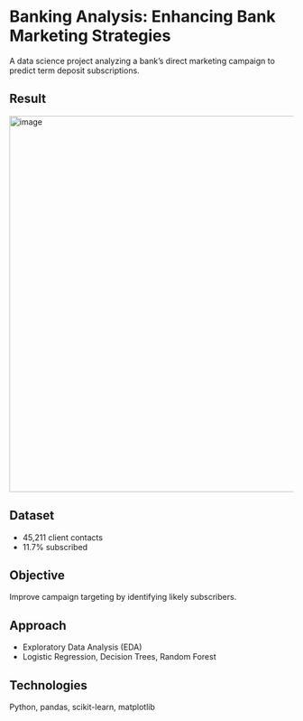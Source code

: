 # Banking Analysis: Enhancing Bank Marketing Strategies

A data science project analyzing a bank’s direct marketing campaign to predict term deposit subscriptions.

## Result
<img width="1242" height="666" alt="image" src="https://github.com/user-attachments/assets/8a96d214-b38d-41b1-84d9-bb0114f1569a" />


## Dataset
- 45,211 client contacts
- 11.7% subscribed

## Objective
Improve campaign targeting by identifying likely subscribers.

## Approach
- Exploratory Data Analysis (EDA)
- Logistic Regression, Decision Trees, Random Forest

## Technologies
Python, pandas, scikit-learn, matplotlib


